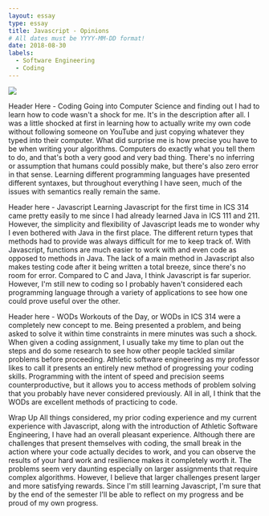 ```yaml
---
layout: essay
type: essay
title: Javascript - Opinions
# All dates must be YYYY-MM-DD format!
date: 2018-08-30
labels:
  - Software Engineering
  - Coding
---
```


<img class="ui tiny left circular floated image" src="../images/paintbrushes.jpg">

Header Here - Coding
Going into Computer Science and finding out I had to learn how to code wasn't a shock for me. It's in the description after all. I was a little shocked at first in learning how to actually write my own code without following someone on YouTube and just copying whatever they typed into their computer. What did surprise me is how precise you have to be when writing your algorithms. Computers do exactly what you tell them to do, and that's both a very good and very bad thing. There's no inferring or assumption that humans could possibly make, but there's also zero error in that sense. Learning different programming languages have presented different syntaxes, but throughout everything I have seen, much of the issues with semantics really remain the same.

Header here - Javascript
Learning Javascript for the first time in ICS 314 came pretty easily to me since I had already learned Java in ICS 111 and 211. However, the simplicity and flexibility of Javascript leads me to wonder why I even bothered with Java in the first place. The different return types that methods had to provide was always difficult for me to keep track of. With Javascript, functions are much easier to work with and even code as opposed to methods in Java. The lack of a main method in Javascript also makes testing code after it being written a total breeze, since there's no room for error. Compared to C and Java, I think Javascript is far superior. However, I'm still new to coding so I probably haven't considered each programming language through a variety of applications to see how one could prove useful over the other. 

Header here - WODs
Workouts of the Day, or WODs in ICS 314 were a completely new concept to me. Being presented a problem, and being asked to solve it within time constraints in mere minutes was such a shock. When given a coding assignment, I usually take my time to plan out the steps and do some research to see how other people tackled similar problems before proceeding. Athletic software engineering as my professor likes to call it presents an entirely new method of progressing your coding skills. Programming with the intent of speed and precision seems counterproductive, but it allows you to access methods of problem solving that you probably have never considered previously. All in all, I think that the WODs are excellent methods of practicing to code.

Wrap Up
All things considered, my prior coding experience and my current experience with Javascript, along with the introduction of Athletic Software Engineering, I have had an overall pleasant experience. Although there are challenges that present themselves with coding, the small break in the action where your code actually decides to work, and you can observe the results of your hard work and resilience makes it completely worth it. The problems seem very daunting especially on larger assignments that require complex algorithms. However, I believe that larger challenges present larger and more satisfying rewards. Since I'm still learning Javascript, I'm sure that by the end of the semester I'll be able to reflect on my progress and be proud of my own progress.

